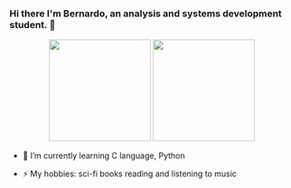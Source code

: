 ### Hi there I'm Bernardo, an analysis and systems development student. 👋

<div align="center">
  <img height="180em" src="https://github-readme-stats.vercel.app/api?username=bernaRocha&show_icons=true&theme=radical&include_all_commits=true&count_private=true"/>
  <img height="180em" src="https://github-readme-stats.vercel.app/api/top-langs/?username=bernaRocha&layout=compact&langs_count=7&theme=radical"/>
</div>
  
- 🌱 I’m currently learning C language, Python 
  

- ⚡ My hobbies: sci-fi books reading and listening to music  
  


<!--
**bernaRocha/bernaRocha** is a ✨ _special_ ✨ repository because its `README.md` (this file) appears on your GitHub profile.




Here are some ideas to get you started:

- 🔭 I’m currently working on ...
- 🌱 I’m currently learning ...
- 👯 I’m looking to collaborate on ...
- 🤔 I’m looking for help with ...
- 💬 Ask me about ...
- 📫 How to reach me: ...
- 😄 Pronouns: ...
- ⚡ Fun fact: ...
-->
